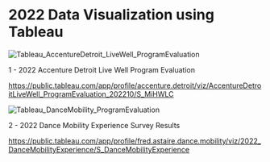 # 2022 Data Visualization using Tableau

![Tableau_AccentureDetroit_LiveWell_ProgramEvaluation](https://github.com/juliafsuzuki/Data-Visualization-using-Tableau/assets/77695324/45ed8d75-213a-493e-adf3-938e92822c86)

1 - 2022 Accenture Detroit Live Well Program Evaluation

https://public.tableau.com/app/profile/accenture.detroit/viz/AccentureDetroitLiveWell_ProgramEvaluation_202210/S_MiHWLC

![Tableau_DanceMobility_ProgramEvaluation](https://github.com/juliafsuzuki/2022-Data-Visualization-using-Tableau/assets/77695324/20055eb0-972c-4a9a-8fb2-b640cf737d3a)

2 - 2022 Dance Mobility Experience Survey Results

https://public.tableau.com/app/profile/fred.astaire.dance.mobility/viz/2022_DanceMobilityExperience/S_DanceMobilityExperience


